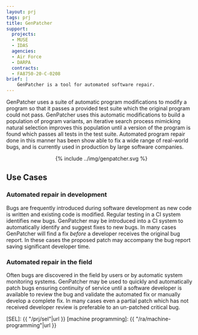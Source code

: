```yaml
---
layout: prj
tags: prj
title: GenPatcher
support:
  projects:
  - MUSE
  - IDAS
  agencies:
  - Air Force
  - DARPA
  contracts:
  - FA8750-20-C-0208
brief: |
    GenPatcher is a tool for automated software repair.
---
```


GenPatcher uses a suite of automatic program modifications to modify a
program so that it passes a provided test suite which the original
program could not pass.  GenPatcher uses this automatic modifications
to build a population of program variants, an iterative search process
mimicking natural selection improves this population until a version
of the program is found which passes all tests in the test suite.
Automated program repair done in this manner has been show able to fix
a wide range of real-world bugs, and is currently used in production
by large software companies.

<center class="w3-text-light-grey gt-smaller-on-small">
  {% include ../img/genpatcher.svg %}
</center>

## Use Cases

### Automated repair in development
Bugs are frequently introduced during software development as new code
is written and existing code is modified.  Regular testing in a CI
system identifies new bugs.  GenPatcher may be introduced into a CI
system to automatically identify and suggest fixes to new bugs.  In
many cases GenPatcher will find a fix *before* a developer receives
the original bug report.  In these cases the proposed patch may
accompany the bug report saving significant developer time.

### Automated repair in the field
Often bugs are discovered in the field by users or by automatic system
monitoring systems.  GenPatcher may be used to quickly and
automatically patch bugs ensuring continuity of service until a
software developer is available to review the bug and validate the
automated fix or manually develop a complete fix.  In many cases even
a partial patch which has not received developer review is preferable
to an un-patched critical bug.


[SEL]: {{ "/prj/sel"|url }}
[machine programming]: {{ "/ra/machine-programming"|url }}
